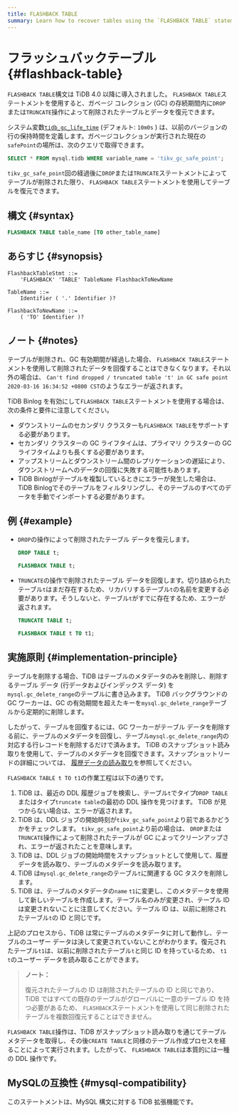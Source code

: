 ```yaml
---
title: FLASHBACK TABLE
summary: Learn how to recover tables using the `FLASHBACK TABLE` statement.
---
```


# フラッシュバックテーブル {#flashback-table}

`FLASHBACK TABLE`構文は TiDB 4.0 以降に導入されました。 `FLASHBACK TABLE`ステートメントを使用すると、ガベージ コレクション (GC) の存続期間内に`DROP`または`TRUNCATE`操作によって削除されたテーブルとデータを復元できます。

システム変数[`tidb_gc_life_time`](/system-variables.md#tidb_gc_life_time-new-in-v50) (デフォルト: `10m0s` ) は、以前のバージョンの行の保持時間を定義します。ガベージコレクションが実行された現在の`safePoint`の場所は、次のクエリで取得できます。


```sql
SELECT * FROM mysql.tidb WHERE variable_name = 'tikv_gc_safe_point';
```

`tikv_gc_safe_point`回の経過後に`DROP`または`TRUNCATE`ステートメントによってテーブルが削除された限り、 `FLASHBACK TABLE`ステートメントを使用してテーブルを復元できます。

## 構文 {#syntax}


```sql
FLASHBACK TABLE table_name [TO other_table_name]
```

## あらすじ {#synopsis}

```ebnf+diagram
FlashbackTableStmt ::=
    'FLASHBACK' 'TABLE' TableName FlashbackToNewName

TableName ::=
    Identifier ( '.' Identifier )?

FlashbackToNewName ::=
    ( 'TO' Identifier )?
```

## ノート {#notes}

テーブルが削除され、GC 有効期間が経過した場合、 `FLASHBACK TABLE`ステートメントを使用して削除されたデータを回復することはできなくなります。それ以外の場合は、 `Can't find dropped / truncated table 't' in GC safe point 2020-03-16 16:34:52 +0800 CST`のようなエラーが返されます。

TiDB Binlog を有効にして`FLASHBACK TABLE`ステートメントを使用する場合は、次の条件と要件に注意してください。

-   ダウンストリームのセカンダリ クラスターも`FLASHBACK TABLE`をサポートする必要があります。
-   セカンダリ クラスターの GC ライフタイムは、プライマリ クラスターの GC ライフタイムよりも長くする必要があります。
-   アップストリームとダウンストリーム間のレプリケーションの遅延により、ダウンストリームへのデータの回復に失敗する可能性もあります。
-   TiDB Binlogがテーブルを複製しているときにエラーが発生した場合は、TiDB Binlogでそのテーブルをフィルタリングし、そのテーブルのすべてのデータを手動でインポートする必要があります。

## 例 {#example}

-   `DROP`の操作によって削除されたテーブル データを復元します。

    
    ```sql
    DROP TABLE t;
    ```

    
    ```sql
    FLASHBACK TABLE t;
    ```

-   `TRUNCATE`の操作で削除されたテーブル データを回復します。切り詰められたテーブル`t`はまだ存在するため、リカバリするテーブル`t`の名前を変更する必要があります。そうしないと、テーブル`t`がすでに存在するため、エラーが返されます。

    
    ```sql
    TRUNCATE TABLE t;
    ```

    
    ```sql
    FLASHBACK TABLE t TO t1;
    ```

## 実施原則 {#implementation-principle}

テーブルを削除する場合、TiDB はテーブルのメタデータのみを削除し、削除するテーブル データ (行データおよびインデックス データ) を`mysql.gc_delete_range`のテーブルに書き込みます。 TiDB バックグラウンドの GC ワーカーは、GC の有効期間を超えたキーを`mysql.gc_delete_range`テーブルから定期的に削除します。

したがって、テーブルを回復するには、GC ワーカーがテーブル データを削除する前に、テーブルのメタデータを回復し、テーブル`mysql.gc_delete_range`内の対応する行レコードを削除するだけで済みます。 TiDB のスナップショット読み取りを使用して、テーブルのメタデータを回復できます。スナップショットリードの詳細については、 [履歴データの読み取り](/read-historical-data.md)を参照してください。

`FLASHBACK TABLE t TO t1`の作業工程は以下の通りです。

1.  TiDB は、最近の DDL 履歴ジョブを検索し、テーブル`t`でタイプ`DROP TABLE`またはタイプ`truncate table`の最初の DDL 操作を見つけます。 TiDB が見つからない場合は、エラーが返されます。
2.  TiDB は、DDL ジョブの開始時刻が`tikv_gc_safe_point`より前であるかどうかをチェックします。 `tikv_gc_safe_point`より前の場合は、 `DROP`または`TRUNCATE`操作によって削除されたテーブルが GC によってクリーンアップされ、エラーが返されたことを意味します。
3.  TiDB は、DDL ジョブの開始時間をスナップショットとして使用して、履歴データを読み取り、テーブルのメタデータを読み取ります。
4.  TiDB は`mysql.gc_delete_range`のテーブル`t`に関連する GC タスクを削除します。
5.  TiDB は、テーブルのメタデータの`name` `t1`に変更し、このメタデータを使用して新しいテーブルを作成します。テーブル名のみが変更され、テーブル ID は変更されないことに注意してください。テーブル ID は、以前に削除されたテーブル`t`の ID と同じです。

上記のプロセスから、TiDB は常にテーブルのメタデータに対して動作し、テーブルのユーザー データは決して変更されていないことがわかります。復元されたテーブル`t1`は、以前に削除されたテーブル`t`と同じ ID を持っているため、 `t1` `t`のユーザー データを読み取ることができます。

> **ノート：**
>
> 復元されたテーブルの ID は削除されたテーブルの ID と同じであり、TiDB ではすべての既存のテーブルがグローバルに一意のテーブル ID を持つ必要があるため、 `FLASHBACK`ステートメントを使用して同じ削除されたテーブルを複数回復元することはできません。

`FLASHBACK TABLE`操作は、TiDB がスナップショット読み取りを通じてテーブル メタデータを取得し、その後`CREATE TABLE`と同様のテーブル作成プロセスを経ることによって実行されます。したがって、 `FLASHBACK TABLE`は本質的には一種の DDL 操作です。

## MySQLの互換性 {#mysql-compatibility}

このステートメントは、MySQL 構文に対する TiDB 拡張機能です。
